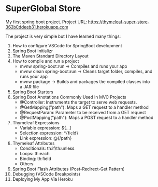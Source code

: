 # SuperGlobal Store

My first spring boot project.
Project URL: https://thymeleaf-super-store-363b0ddeeb31.herokuapp.com

The project is very simple but I have learned many things: 

1. How to configure VSCode for SpringBoot development
2. Spring Boot Initializr
3. The Maven Standard Directory Layout
4. How to compile and run a project
    - mvnw spring-boot:run -> Compiles and runs your app
    - mvnw clean spring-boot:run -> Cleans target folder, compiles, and runs your app
    - mvnw package ->  Builds and packages the compiled classes into a JAR file
5. Spring Boot Starters
6. Spring Boot Anotations Commonly Used In MVC Projects
    - @Controller: Instruments the target to serve web requests.
    - @GetMapping("path"): Maps a GET request to a handler method
    - @RequestParam: Parameter to be received from a GET request
    - @PostMapping("path"): Maps a POST request to a handler method
7. Thymeleaf Expressions
    - Variable expression: ${...}
    - Selection expression: *{field}
    - Link expression: @{/path}
8. Thymeleaf Attributes
    - Conditionals: th:if/th:unless
    - Loops: th:each
    - Binding: th:field
    - Others
9. Spring Boot Flash Attributes (Post-Redirect-Get Pattern)
10. Debugging (VSCode Breakpoints)
11. Deploying My App Via Heroku

